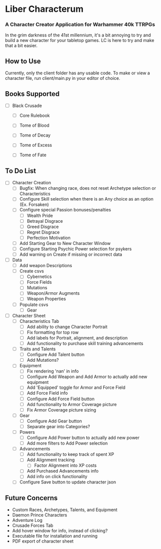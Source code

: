 # Liber Characterum
### A Character Creator Application for Warhammer 40k TTRPGs

In the grim darkness of the 41st millennium, it's a bit annoying to try and build a new character for your tabletop games. LC is here to try and make that a bit easier.

## How to Use

Currently, only the client folder has any usable code. To make or view a character file, run client/main.py in your editor of choice.


## Books Supported
- [ ] Black Crusade
    - [ ] Core Rulebook
    - [ ] Tome of Blood
    - [ ] Tome of Decay
    - [ ] Tome of Excess
    - [ ] Tome of Fate


## To Do List

- [ ] Character Creation
  - [ ] Bugfix: When changing race, does not reset Archetype selection or Characteristics
  - [ ] Configure Skill selection when there is an Any choice as an option (Ex. Forsaken)
  - [ ] Configure special Passion bonuses/penalties
    - [ ] Wealth Pride
    - [ ] Betrayal Disgrace
    - [ ] Greed Disgrace
    - [ ] Regret Disgrace
    - [ ] Perfection Motivation
  - [ ] Add Starting Gear to New Character Window
  - [ ] Configure Starting Psychic Power selection for psykers
  - [ ] Add warning on Create if missing or incorrect data
- [ ] Data
  - [ ] Add weapon Descriptions
  - [ ] Create csvs
    - [ ] Cybernetics
    - [ ] Force Fields
    - [ ] Mutations
    - [ ] Weapon/Armor Augments
    - [ ] Weapon Properties
  - [ ] Populate csvs
    - [ ] Gear
- [ ] Character Sheet
  - [ ] Characteristics Tab
    - [ ] Add ability to change Character Portrait
    - [ ] Fix formatting for top row
    - [ ] Add labels for Portrait, alignment, and description
    - [ ] Add functionality to purchase skill training advancements
  - [ ] Traits and Talents
    - [ ] Configure Add Talent button
    - [ ] Add Mutations?
  - [ ] Equipment
    - [ ] Fix rendering 'nan' in info
    - [ ] Configure Add Weapon and Add Armor to actually add new equipment
    - [ ] Add 'Equipped' toggle for Armor and Force Field
    - [ ] Add Force Field info
    - [ ] Configure Add Force Field button
    - [ ] Add functionality to Armor Coverage picture
    - [ ] Fix Armor Coverage picture sizing
  - [ ] Gear
    - [ ] Configure Add Gear button
    - [ ] Separate gear into Categories?
  - [ ] Powers
    - [ ] Configure Add Power button to actually add new power
    - [ ] Add more filters to Add Power selection
  - [ ] Advancements
    - [ ] Add functionality to keep track of spent XP
    - [ ] Add Alignment tracking
      - [ ] Factor Alignment into XP costs
    - [ ] Add Purchased Advancements info
    - [ ] Add info on click functionality
  - [ ] Configure Save button to update character json

## Future Concerns
  - Custom Races, Archetypes, Talents, and Equipment
  - Daemon Prince Characters
  - Adventure Log
  - Crusade Forces Tab
  - Add hover window for info, instead of clicking?
  - Executable file for installation and running
  - PDF export of character sheet